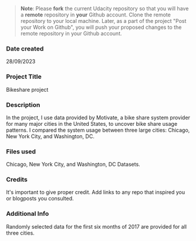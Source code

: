 >**Note**: Please **fork** the current Udacity repository so that you will have a **remote** repository in **your** Github account. Clone the remote repository to your local machine. Later, as a part of the project "Post your Work on Github", you will push your proposed changes to the remote repository in your Github account.

### Date created
28/09/2023

### Project Title
Bikeshare project

### Description
In the project, I use data provided by Motivate, a bike share system provider for many major cities in the United States, to uncover bike share usage patterns. I compared the system usage between three large cities: Chicago, New York City, and Washington, DC.

### Files used
Chicago, New York City, and Washington, DC Datasets.

### Credits
It's important to give proper credit. Add links to any repo that inspired you or blogposts you consulted.

### Additional Info
Randomly selected data for the first six months of 2017 are provided for all three cities.
